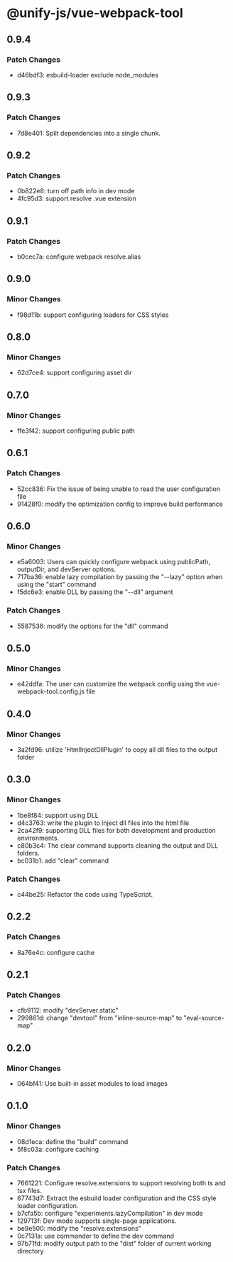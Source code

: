 # @unify-js/vue-webpack-tool

## 0.9.4

### Patch Changes

- d46bdf3: esbuild-loader exclude node_modules

## 0.9.3

### Patch Changes

- 7d8e401: Split dependencies into a single chunk.

## 0.9.2

### Patch Changes

- 0b822e8: turn off path info in dev mode
- 4fc95d3: support resolve .vue extension

## 0.9.1

### Patch Changes

- b0cec7a: configure webpack resolve.alias

## 0.9.0

### Minor Changes

- f98d11b: support configuring loaders for CSS styles

## 0.8.0

### Minor Changes

- 62d7ce4: support configuring asset dir

## 0.7.0

### Minor Changes

- ffe3f42: support configuring public path

## 0.6.1

### Patch Changes

- 52cc836: Fix the issue of being unable to read the user configuration file
- 91428f0: modify the optimization config to improve build performance

## 0.6.0

### Minor Changes

- e5a6003: Users can quickly configure webpack using publicPath, outputDir, and devServer options.
- 717ba36: enable lazy compilation by passing the "--lazy" option when using the "start" command
- f5dc6e3: enable DLL by passing the "--dll" argument

### Patch Changes

- 5587536: modify the options for the "dll" command

## 0.5.0

### Minor Changes

- e42ddfa: The user can customize the webpack config using the vue-webpack-tool.config.js file

## 0.4.0

### Minor Changes

- 3a2fd96: utilize 'HtmlInjectDllPlugin' to copy all dll files to the output folder

## 0.3.0

### Minor Changes

- 1be8f84: support using DLL
- d4c3763: write the plugin to inject dll files into the html file
- 2ca42f9: supporting DLL files for both development and production environments.
- c80b3c4: The clear command supports cleaning the output and DLL folders.
- bc031b1: add "clear" command

### Patch Changes

- c44be25: Refactor the code using TypeScript.

## 0.2.2

### Patch Changes

- 8a76e4c: configure cache

## 0.2.1

### Patch Changes

- cfb9112: modify "devServer.static"
- 299861d: change "devtool" from "inline-source-map" to "eval-source-map"

## 0.2.0

### Minor Changes

- 064bf41: Use built-in asset modules to load images

## 0.1.0

### Minor Changes

- 08d1eca: define the "build" command
- 5f8c03a: configure caching

### Patch Changes

- 7661221: Configure resolve.extensions to support resolving both ts and tsx files.
- 67743d7: Extract the esbuild loader configuration and the CSS style loader configuration.
- b7cfa5b: configure "experiments.lazyCompilation" in dev mode
- 129713f: Dev mode supports single-page applications.
- be9e500: modify the "resolve.extensions"
- 0c7131a: use commander to define the dev command
- 97b71fd: modify output path to the "dist" folder of current working directory
